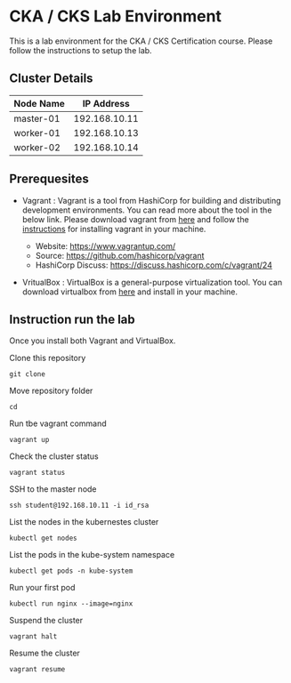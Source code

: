 
# CKA / CKS Lab Environment
This is a lab environment for the CKA / CKS Certification course. Please follow the instructions to setup the lab.
## Cluster Details
  | Node Name   | IP Address           |
  | ------      | ------------- |
  | master-01   | 192.168.10.11 |
  | worker-01   | 192.168.10.13 |
  | worker-02   | 192.168.10.14 | 
## Prerequesites
- Vagrant : Vagrant is a tool from HashiCorp for building and distributing development environments. You can read more about the tool in the below link. Please download vagrant from [here](https://www.vagrantup.com/downloads) and follow the [instructions](https://learn.hashicorp.com/tutorials/vagrant/getting-started-install) for installing vagrant in your machine.
    - Website: https://www.vagrantup.com/
    - Source: https://github.com/hashicorp/vagrant
    - HashiCorp Discuss: https://discuss.hashicorp.com/c/vagrant/24


- VritualBox : VirtualBox is a general-purpose virtualization tool. You can download virtualbox from [here](https://www.virtualbox.org/wiki/Downloads) and install in your machine.

## Instruction run the lab
Once you install both Vagrant and VirtualBox.

Clone this repository
````
git clone 
````

Move repository folder
````
cd  
````
Run tbe vagrant command
````
vagrant up
````
Check the cluster status
````
vagrant status
````
SSH to the master node
````
ssh student@192.168.10.11 -i id_rsa
````
List the nodes in the kubernestes cluster
````
kubectl get nodes
````
List the pods in the kube-system namespace
````
kubectl get pods -n kube-system
````
Run your first pod
````
kubectl run nginx --image=nginx
````
Suspend the cluster
````
vagrant halt
````
Resume the cluster
````
vagrant resume
````

